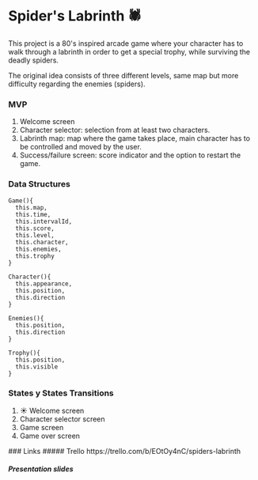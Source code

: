 # Spider's Labrinth 🕷 

This project is a 80's inspired arcade game where your character has to walk through a labrinth in order to get a special trophy, while surviving the deadly spiders.

The original idea consists of three different levels, same map but more difficulty regarding the enemies (spiders).

<h3>MVP</h3>

<ol>
<li>Welcome screen</li>
<li>Character selector: selection from at least two characters.</li>
<li>Labrinth map: map where the game takes place, main character has to be controlled and moved by the user.</li>
<li>Success/failure screen: score indicator and the option to restart the game.</li>
</ol>

<h3>Data Structures</h3>

```
Game(){
  this.map,
  this.time,
  this.intervalId,
  this.score,
  this.level,
  this.character,
  this.enemies,
  this.trophy
}

Character(){
  this.appearance,
  this.position,
  this.direction
}

Enemies(){
  this.position,
  this.direction
}

Trophy(){
  this.position,
  this.visible
}
```
### States y States Transitions

<ol>
  <li>☀️ Welcome screen</li>
  <li>Character selector screen</li>
  <li>Game screen</li>
  <li>Game over screen</li>
</ol>
### Links
##### Trello 
https://trello.com/b/EOtOy4nC/spiders-labrinth

##### Presentation slides

